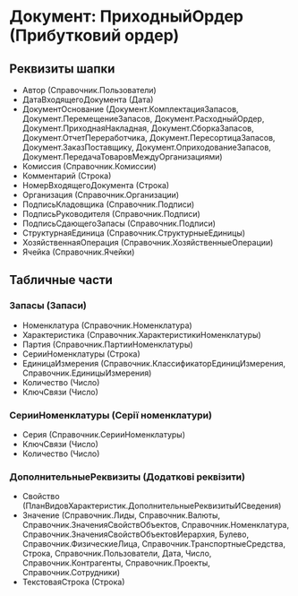 ﻿# Документ: ПриходныйОрдер (Прибутковий ордер)

## Реквизиты шапки

- Автор (Справочник.Пользователи)
- ДатаВходящегоДокумента (Дата)
- ДокументОснование (Документ.КомплектацияЗапасов, Документ.ПеремещениеЗапасов, Документ.РасходныйОрдер, Документ.ПриходнаяНакладная, Документ.СборкаЗапасов, Документ.ОтчетПереработчика, Документ.ПересортицаЗапасов, Документ.ЗаказПоставщику, Документ.ОприходованиеЗапасов, Документ.ПередачаТоваровМеждуОрганизациями)
- Комиссия (Справочник.Комиссии)
- Комментарий (Строка)
- НомерВходящегоДокумента (Строка)
- Организация (Справочник.Организации)
- ПодписьКладовщика (Справочник.Подписи)
- ПодписьРуководителя (Справочник.Подписи)
- ПодписьСдающегоЗапасы (Справочник.Подписи)
- СтруктурнаяЕдиница (Справочник.СтруктурныеЕдиницы)
- ХозяйственнаяОперация (Справочник.ХозяйственныеОперации)
- Ячейка (Справочник.Ячейки)

## Табличные части

### Запасы (Запаси)

- Номенклатура (Справочник.Номенклатура)
- Характеристика (Справочник.ХарактеристикиНоменклатуры)
- Партия (Справочник.ПартииНоменклатуры)
- СерииНоменклатуры (Строка)
- ЕдиницаИзмерения (Справочник.КлассификаторЕдиницИзмерения, Справочник.ЕдиницыИзмерения)
- Количество (Число)
- КлючСвязи (Число)

### СерииНоменклатуры (Серії номенклатури)

- Серия (Справочник.СерииНоменклатуры)
- КлючСвязи (Число)
- Количество (Число)

### ДополнительныеРеквизиты (Додаткові реквізити)

- Свойство (ПланВидовХарактеристик.ДополнительныеРеквизитыИСведения)
- Значение (Справочник.Лиды, Справочник.Валюты, Справочник.ЗначенияСвойствОбъектов, Справочник.Номенклатура, Справочник.ЗначенияСвойствОбъектовИерархия, Булево, Справочник.ФизическиеЛица, Справочник.ТранспортныеСредства, Строка, Справочник.Пользователи, Дата, Число, Справочник.Контрагенты, Справочник.Проекты, Справочник.Сотрудники)
- ТекстоваяСтрока (Строка)

